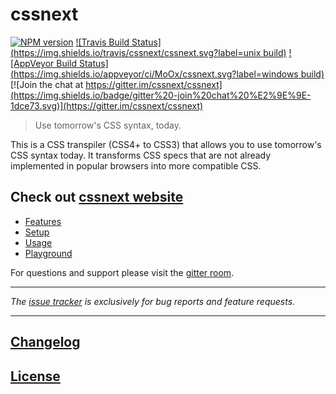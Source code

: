 # cssnext

[![NPM version](http://img.shields.io/npm/v/cssnext.svg?style=flat)](https://www.npmjs.org/package/cssnext)
[![Travis Build Status](https://img.shields.io/travis/cssnext/cssnext.svg?label=unix build)](https://travis-ci.org/cssnext/cssnext)
[![AppVeyor Build Status](https://img.shields.io/appveyor/ci/MoOx/cssnext.svg?label=windows build)](https://ci.appveyor.com/project/MoOx/cssnext)
[![Join the chat at https://gitter.im/cssnext/cssnext](https://img.shields.io/badge/gitter%20-join%20chat%20%E2%9E%9E-1dce73.svg)](https://gitter.im/cssnext/cssnext)


> Use tomorrow's CSS syntax, today.

This is a CSS transpiler (CSS4+ to CSS3) that allows you to use tomorrow's CSS syntax today.
It transforms CSS specs that are not already implemented in popular browsers into more compatible CSS.  


## Check out [cssnext website](https://cssnext.io/)

- [Features](https://cssnext.io/features/)
- [Setup](https://cssnext.io/setup/)
- [Usage](https://cssnext.io/usage/)
- [Playground](https://cssnext.io/playground/)

For questions and support please visit the
[gitter room](https://gitter.im/cssnext/cssnext).

---

_The [issue tracker](https://github.com/cssnext/cssnext/issues) is exclusively for bug reports and feature requests._

---

## [Changelog](CHANGELOG.md)

## [License](LICENSE)
